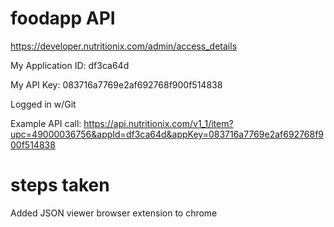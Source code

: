 # foodapp API 

https://developer.nutritionix.com/admin/access_details

My Application ID: df3ca64d

My API Key: 083716a7769e2af692768f900f514838

Logged in w/Git

Example API call:   https://api.nutritionix.com/v1_1/item?upc=49000036756&appId=df3ca64d&appKey=083716a7769e2af692768f900f514838

# steps taken

Added JSON viewer browser extension to chrome
